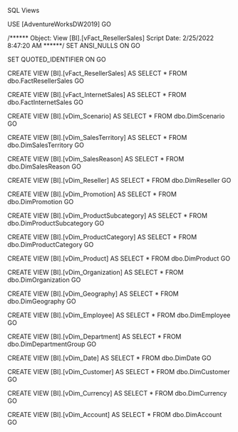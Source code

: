 SQL Views

USE [AdventureWorksDW2019]
GO

/****** Object:  View [BI].[vFact_ResellerSales]    Script Date: 2/25/2022 8:47:20 AM ******/
SET ANSI_NULLS ON
GO

SET QUOTED_IDENTIFIER ON
GO


CREATE VIEW [BI].[vFact_ResellerSales]
AS
SELECT * FROM dbo.FactResellerSales
GO

CREATE VIEW [BI].[vFact_InternetSales]
AS
SELECT * FROM dbo.FactInternetSales
GO

CREATE VIEW [BI].[vDim_Scenario]
AS
SELECT * FROM dbo.DimScenario
GO

CREATE VIEW [BI].[vDim_SalesTerritory]
AS
SELECT * FROM dbo.DimSalesTerritory
GO

CREATE VIEW [BI].[vDim_SalesReason]
AS
SELECT * FROM dbo.DimSalesReason
GO

CREATE VIEW [BI].[vDim_Reseller]
AS
SELECT * FROM dbo.DimReseller
GO

CREATE VIEW [BI].[vDim_Promotion]
AS
SELECT * FROM dbo.DimPromotion
GO

CREATE VIEW [BI].[vDim_ProductSubcategory]
AS
SELECT * FROM dbo.DimProductSubcategory
GO

CREATE VIEW [BI].[vDim_ProductCategory]
AS
SELECT * FROM dbo.DimProductCategory
GO

CREATE VIEW [BI].[vDim_Product]
AS
SELECT * FROM dbo.DimProduct
GO

CREATE VIEW [BI].[vDim_Organization]
AS
SELECT * FROM dbo.DimOrganization
GO

CREATE VIEW [BI].[vDim_Geography]
AS
SELECT * FROM dbo.DimGeography
GO

CREATE VIEW [BI].[vDim_Employee]
AS
SELECT * FROM dbo.DimEmployee
GO

CREATE VIEW [BI].[vDim_Department]
AS
SELECT * FROM dbo.DimDepartmentGroup
GO

CREATE VIEW [BI].[vDim_Date]
AS
SELECT * FROM dbo.DimDate
GO

CREATE VIEW [BI].[vDim_Customer]
AS
SELECT * FROM dbo.DimCustomer
GO

CREATE VIEW [BI].[vDim_Currency]
AS
SELECT * FROM dbo.DimCurrency
GO

CREATE VIEW [BI].[vDim_Account]
AS
SELECT * FROM dbo.DimAccount
GO
